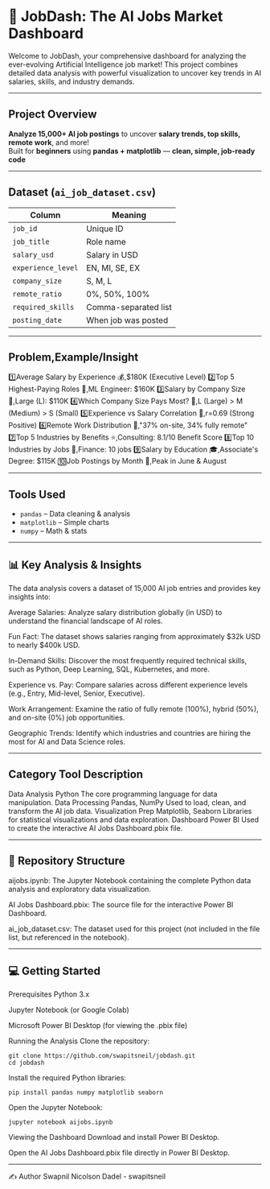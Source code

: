 # 🚀 JobDash: The AI Jobs Market Dashboard
Welcome to JobDash, your comprehensive dashboard for analyzing the ever-evolving Artificial Intelligence job market! This project combines detailed data analysis with powerful visualization to uncover key trends in AI salaries, skills, and industry demands.

---

## Project Overview  
**Analyze 15,000+ AI job postings** to uncover **salary trends, top skills, remote work**, and more!  
Built for **beginners** using **pandas + matplotlib** — **clean, simple, job-ready code**  

---

## Dataset (`ai_job_dataset.csv`)  
| Column | Meaning |
|--------|--------|
| `job_id` | Unique ID |
| `job_title` | Role name |
| `salary_usd` | Salary in USD |
| `experience_level` | EN, MI, SE, EX |
| `company_size` | S, M, L |
| `remote_ratio` | 0%, 50%, 100% |
| `required_skills` | Comma-separated list |
| `posting_date` | When job was posted |

---

## Problem,Example/Insight
1️⃣Average Salary by Experience 💰,$180K (Executive Level)
2️⃣Top 5 Highest-Paying Roles 👑,ML Engineer: $160K
3️⃣Salary by Company Size 🏢,Large (L): $110K
4️⃣Which Company Size Pays Most? 🚀,L (Large) > M (Medium) > S (Small)
5️⃣Experience vs Salary Correlation 🔗,r=0.69 (Strong Positive)
6️⃣Remote Work Distribution 🏡,"37% on-site, 34% fully remote"
7️⃣Top 5 Industries by Benefits ⭐,Consulting: 8.1/10 Benefit Score
8️⃣Top 10 Industries by Jobs 💼,Finance: 10 jobs
9️⃣Salary by Education 🎓,Associate's Degree: $115K
🔟Job Postings by Month 📅,Peak in June & August

---

## Tools Used  
- `pandas` – Data cleaning & analysis  
- `matplotlib` – Simple charts  
- `numpy` – Math & stats  

---

## 📊 Key Analysis & Insights
The data analysis covers a dataset of 15,000 AI job entries and provides key insights into:

Average Salaries: Analyze salary distribution globally (in USD) to understand the financial landscape of AI roles.

Fun Fact: The dataset shows salaries ranging from approximately $32k USD to nearly $400k USD.

In-Demand Skills: Discover the most frequently required technical skills, such as Python, Deep Learning, SQL, Kubernetes, and more.

Experience vs. Pay: Compare salaries across different experience levels (e.g., Entry, Mid-level, Senior, Executive).

Work Arrangement: Examine the ratio of fully remote (100%), hybrid (50%), and on-site (0%) job opportunities.

Geographic Trends: Identify which industries and countries are hiring the most for AI and Data Science roles.

---

## Category	Tool	Description
Data Analysis	Python	The core programming language for data manipulation.
Data Processing	Pandas, NumPy	Used to load, clean, and transform the AI job data.
Visualization Prep	Matplotlib, Seaborn	Libraries for statistical visualizations and data exploration.
Dashboard	Power BI	Used to create the interactive AI Jobs Dashboard.pbix file.

--- 

## 📁 Repository Structure
aijobs.ipynb: The Jupyter Notebook containing the complete Python data analysis and exploratory data visualization.

AI Jobs Dashboard.pbix: The source file for the interactive Power BI Dashboard.

ai_job_dataset.csv: The dataset used for this project (not included in the file list, but referenced in the notebook).

---

## 💻 Getting Started
Prerequisites
Python 3.x

Jupyter Notebook (or Google Colab)

Microsoft Power BI Desktop (for viewing the .pbix file)

Running the Analysis
Clone the repository:

    git clone https://github.com/swapitsneil/jobdash.git
    cd jobdash
    
Install the required Python libraries:

    pip install pandas numpy matplotlib seaborn

Open the Jupyter Notebook:

    jupyter notebook aijobs.ipynb
    
Viewing the Dashboard
Download and install Power BI Desktop.

Open the AI Jobs Dashboard.pbix file directly in Power BI Desktop.

---
✍️ Author
Swapnil Nicolson Dadel - swapitsneil
